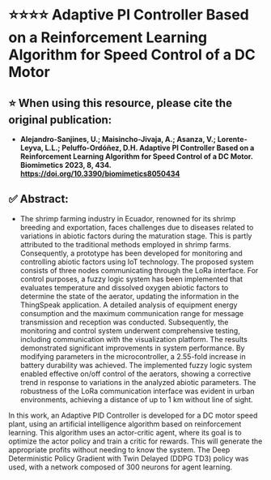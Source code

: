 # ⭐⭐⭐⭐ Adaptive PI Controller Based on a Reinforcement Learning Algorithm for Speed Control of a DC Motor

## ⭐ When using this resource, please cite the original publication:
- **Alejandro-Sanjines, U.; Maisincho-Jivaja, A.; Asanza, V.; Lorente-Leyva, L.L.; Peluffo-Ordóñez, D.H. Adaptive PI Controller Based on a Reinforcement Learning Algorithm for Speed Control of a DC Motor. Biomimetics 2023, 8, 434. https://doi.org/10.3390/biomimetics8050434**

## ✅ Abstract:
- The shrimp farming industry in Ecuador, renowned for its shrimp breeding and exportation, faces challenges due to diseases related to variations in abiotic factors during the maturation stage. This is partly attributed to the traditional methods employed in shrimp farms. Consequently, a prototype has been developed for monitoring and controlling abiotic factors using IoT technology. The proposed system consists of three nodes communicating through the LoRa interface. For control purposes, a fuzzy logic system has been implemented that evaluates temperature and dissolved oxygen abiotic factors to determine the state of the aerator, updating the information in the ThingSpeak application. A detailed analysis of equipment energy consumption and the maximum communication range for message transmission and reception was conducted. Subsequently, the monitoring and control system underwent comprehensive testing, including communication with the visualization platform. The results demonstrated significant improvements in system performance. By modifying parameters in the microcontroller, a 2.55-fold increase in battery durability was achieved. The implemented fuzzy logic system enabled effective on/off control of the aerators, showing a corrective trend in response to variations in the analyzed abiotic parameters. The robustness of the LoRa communication interface was evident in urban environments, achieving a distance of up to 1 km without line of sight.

In this work, an Adaptive PID Controller is developed for a DC motor speed plant, using an artificial intelligence algorithm based on reinforcement learning.
This algorithm uses an actor-critic agent, where its goal is to optimize the actor policy and train a critic for rewards.
This will generate the appropriate profits without needing to know the system.
The Deep Deterministic Policy Gradient with Twin Delayed (DDPG TD3) policy was used, with a network composed of 300 neurons for agent learning.

